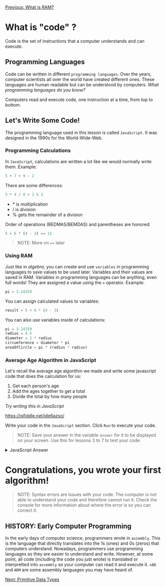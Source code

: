 [Previous: What is RAM?](../Lesson-02-RAM/README.md)

# What is "code" ?

Code is the set of instructions that a computer understands and can execute.

## Programming Languages

Code can be written in different `programming languages`. Over the years, computer scientists all over the world have created different ones. These languages are human readable but can be understood by computers. *What programming languages do you know?*

Computers read and execute code, one instruction at a time, from top to bottom.

## Let's Write Some Code!

The programming language used in this lesson is called `JavaScript`. It was designed in the 1990s for the World-Wide-Web.

### Programming Calculations

In `JavaScript`, calculations are written a lot like we would normally write them. Example:

```javascript
5 + 7 + 9 - 2
```

There are some differences:

```javascript
5 * 4 / 8 + 2 % 3
```

- \* is multiplication
- / is division
- % gets the remainder of a division

Order of operations (BEDMAS/BEMDAS) and parentheses are honored:

```javascript
5 + 6 * (4 - 3) == 11
```

> NOTE: More on `==` later

### Using RAM

Just like in *algebra*, you can create and use `variables` in programming languages to save values to be used later. Variables and their values are saved in RAM. Variables in programming languages can be anything, even full words! They are assigned a value using the `=` operator. Example:

```javascript
pi = 3.14159
```

You can assign calculated values to variables:

```javascript
result = 5 + 6 * (4 - 3)
```

You can also use variables inside of calculations:

```javascript
pi = 3.14159
radius = 4.5
diameter = 2 * radius
circumference = diameter * pi
areaOfCircle = pi * (radius * radius)
```

### Average Age Algorithm in JavaScript

Let's recall the average age algorithm we made and write some javascript code that does the calculation for us:
1. Get each person's age
2. Add the ages together to get a total
3. Divide the total by how many people

*Try writing this in JavaScript*

https://jsfiddle.net/jde6azso/

Write your code in the `JavaScript` section. Click `Run` to execute your code.

> NOTE: Save your answer in the variable `answer` for it to be displayed on your screen. Use this for lessons 3 to 7 to test your code.

<details>
<summary>JavaScript Answer</summary>

```javascript
theQueensAge = 94
alliesAge = 19
natesAge = 22
elonMusksAge = 49

total = theQueensAge + alliesAge + natesAge + elonMusksAge
average = total / 4
answer = average
```
</details>

# Congratulations, you wrote your first algorithm!

> NOTE: Syntax errors are issues with your code. The computer is not able to understand your code and therefore cannot run it. Check the console for more information about where the error is so you can correct it.

## HISTORY: Early Computer Programming
 In the early days of computer science, programmers wrote in `assembly`. This is the language that directly translates into the 1s (ones) and 0s (zeros) that computers understand. Nowadays, programmers use programming languages as they are easier to understand and write. However, at some point, all code (including the code you just wrote) is translated or interpretted into `assembly` so your computer can read it and execute it. `x86` and `ARM` are some assembly languages you may have heard of.

[Next: Primitive Data Types](../Lesson-04-Primitive-Data-Types/README.md)
